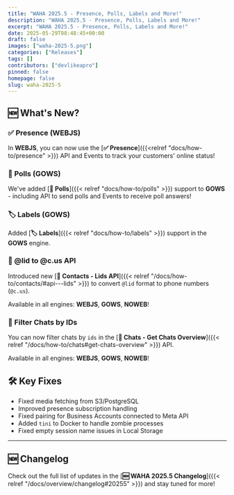 ```yaml
---
title: "WAHA 2025.5 - Presence, Polls, Labels and More!"
description: "WAHA 2025.5 - Presence, Polls, Labels and More!"
excerpt: "WAHA 2025.5 - Presence, Polls, Labels and More!"
date: 2025-05-29T08:48:45+00:00
draft: false
images: ["waha-2025-5.png"]
categories: ["Releases"]
tags: []
contributors: ["devlikeapro"]
pinned: false
homepage: false
slug: waha-2025-5
---
```


## 🆕 What's New?

### ✅ Presence (WEBJS)

In **WEBJS**, you can now use the
[**✅ Presence**]({{<relref "docs/how-to/presence" >}}) API and Events
to track your customers' online status!

### 📶 Polls (GOWS)

We've added [**📶 Polls**]({{< relref "docs/how-to/polls" >}}) support to **GOWS** -
including API to send polls and Events to receive poll answers!

### 🏷️ Labels (GOWS)

Added [**🏷️ Labels**]({{< relref "docs/how-to/labels" >}}) support in the **GOWS** engine.

### 👤 @lid to @c.us API

Introduced new
[**👤 Contacts - Lids API**]({{< relref "/docs/how-to/contacts/#api---lids" >}})
to convert `@lid` format to phone numbers (`@c.us`).

Available in all engines: **WEBJS**, **GOWS**, **NOWEB**!

### 💬 Filter Chats by IDs

You can now filter chats by `ids` in the
[**💬 Chats - Get Chats Overview**]({{< relref "/docs/how-to/chats#get-chats-overview" >}}) API.

Available in all engines: **WEBJS**, **GOWS**, **NOWEB**!

## 🛠️ Key Fixes

- Fixed media fetching from S3/PostgreSQL
- Improved presence subscription handling
- Fixed pairing for Business Accounts connected to Meta API
- Added `tini` to Docker to handle zombie processes
- Fixed empty session name issues in Local Storage

---

## 🆕 Changelog

Check out the full list of updates in the [**🆕 WAHA 2025.5 Changelog**]({{< relref "/docs/overview/changelog#20255" >}}) and stay tuned for more!
